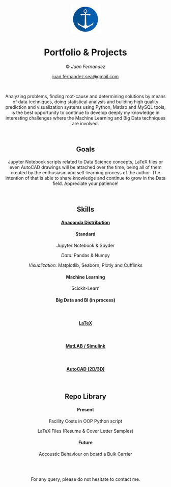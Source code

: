 
<div align="center">


![Logo](trinu.jpg)

# Portfolio & Projects

© *Juan Fernandez*  

juan.fernandez.sea@gmail.com

<br />

Analyzing problems, finding root-cause and determining solutions by means of data techniques, doing statistical analysis and building high quality prediction and visualization systems using Python, Matlab and MySQL tools, is the best opportunity to continue to develop deeply my knowledge in interesting challenges where the Machine Learning and Big Data techniques are involved.



<br />

## Goals

Jupyter Notebook scripts related to Data Science concepts, LaTeX files or even AutoCAD drawings will be attached over the time, being all of them created by the enthusiasm and self-learning process of the author. The intention of that is able to share knowledge and continue to grow in the Data field. Appreciate your patience!

<br />

## Skills

#### [Anaconda Distribution](https://www.anaconda.com/) 

#### Standard

Jupyter Notebook & Spyder

*Data:* Pandas & Numpy


*Visualization:* Matplotlib, Seaborn, Plotly and Cufflinks


#### Machine Learning

Scickit-Learn

#### Big Data and BI (in process)


<br />


#### [LaTeX](https://www.latex-project.org/) 

<br />

#### [MatLAB / Simulink](https://es.mathworks.com/?s_tid=gn_logo) 

<br />

#### [AutoCAD (2D/3D)](https://www.autodesk.es/) 

<br />


## Repo Library

#### Present

 Facility Costs in OOP Python script
 
 LaTeX Files (Resume & Cover Letter Samples)


  
#### Future  
  
Accoustic Behaviour on board a Bulk Carrier


<br />


<br />

For any query, please do not hesitate to contact me. 
